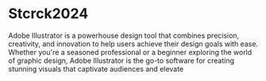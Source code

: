 # Stcrck2024
Adobe Illustrator is a powerhouse design tool that combines precision, creativity, and innovation to help users achieve their design goals with ease. Whether you're a seasoned professional or a beginner exploring the world of graphic design, Adobe Illustrator is the go-to software for creating stunning visuals that captivate audiences and elevate
